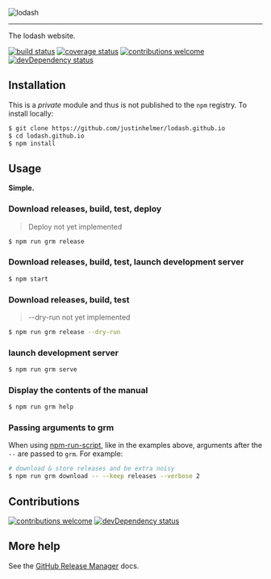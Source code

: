 ![lodash](http://justinhelmer.github.io/lodash.github.io/images/logo.png)

------

The lodash website.

[![build status](https://travis-ci.org/justinhelmer/lodash.github.io.svg?branch=master)](https://travis-ci.org/justinhelmer/lodash.github.io/)
[![coverage status](https://coveralls.io/repos/github/justinhelmer/lodash.github.io/badge.svg?branch=master)](https://coveralls.io/github/justinhelmer/lodash.github.io?branch=master)
[![contributions welcome](https://img.shields.io/badge/contributions-welcome-brightgreen.svg?style=flat)](https://github.com/lodash/lodash.github.io/issues)
[![devDependency status](https://david-dm.org/justinhelmer/lodash.github.io/dev-status.svg)](https://github.com/justinhelmer/lodash.github.io)

## Installation

This is a _private_ module and thus is not published to the `npm` registry. To install locally:

```bash
$ git clone https://github.com/justinhelmer/lodash.github.io
$ cd lodash.github.io
$ npm install
```

## Usage

**Simple.**

### Download releases, build, test, deploy

> Deploy not yet implemented

```bash
$ npm run grm release
```

### Download releases, build, test, launch development server

```bash
$ npm start
```

### Download releases, build, test

> --dry-run not yet implemented

```bash
$ npm run grm release --dry-run
```

### launch development server

```bash
$ npm run grm serve
```

### Display the contents of the manual

```bash
$ npm run grm help
```

### Passing arguments to grm

When using [npm-run-script](https://docs.npmjs.com/cli/run-script), like in the examples above, arguments after the `--` are passed to `grm`. For example:
 
```bash
# download & store releases and be extra noisy
$ npm run grm download -- --keep releases --verbose 2
```

## Contributions

[![contributions welcome](https://img.shields.io/badge/contributions-welcome-brightgreen.svg?style=flat)](https://github.com/lodash/lodash.github.io/issues)
[![devDependency status](https://david-dm.org/justinhelmer/lodash.github.io/dev-status.svg)](https://github.com/justinhelmer/lodash.github.io)

## More help

See the [GitHub Release Manager](https://github.com/justinhelmer/gh-release-manager) docs.
